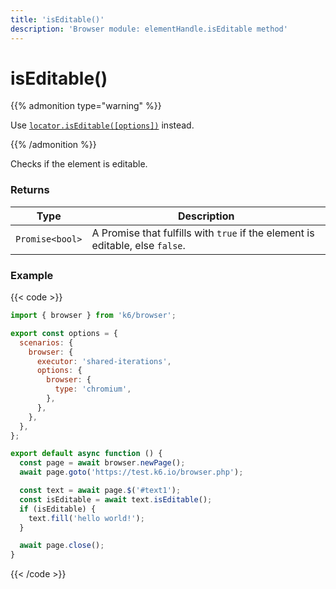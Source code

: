 ```yaml
---
title: 'isEditable()'
description: 'Browser module: elementHandle.isEditable method'
---
```


# isEditable()

{{% admonition type="warning" %}}

Use [`locator.isEditable([options])`](https://grafana.com/docs/k6/<K6_VERSION>/javascript-api/k6-browser/locator/iseditable/) instead.

{{% /admonition %}}

Checks if the element is editable.

### Returns

| Type            | Description                                                                   |
| --------------- | ----------------------------------------------------------------------------- |
| `Promise<bool>` | A Promise that fulfills with `true` if the element is editable, else `false`. |

### Example

{{< code >}}

```javascript
import { browser } from 'k6/browser';

export const options = {
  scenarios: {
    browser: {
      executor: 'shared-iterations',
      options: {
        browser: {
          type: 'chromium',
        },
      },
    },
  },
};

export default async function () {
  const page = await browser.newPage();
  await page.goto('https://test.k6.io/browser.php');

  const text = await page.$('#text1');
  const isEditable = await text.isEditable();
  if (isEditable) {
    text.fill('hello world!');
  }

  await page.close();
}
```

{{< /code >}}
